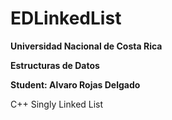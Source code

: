 # EDLinkedList
**Universidad Nacional de Costa Rica**

**Estructuras de Datos**

**Student: Alvaro Rojas Delgado**

C++ Singly Linked List
